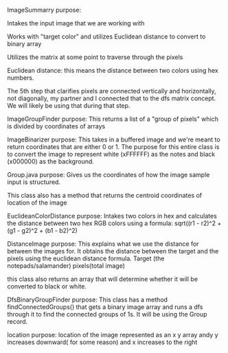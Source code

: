 ImageSummarry purpose: 

Intakes the input image that we are working with

Works with "target color" and utilizes Euclidean distance to convert to binary array

Utilizes the matrix at some point to traverse through the pixels

Euclidean distance: this means the distance between two colors using hex numbers. 

The 5th step that clarifies pixels are connected vertically and horizontally, not diagonally, my partner and I connected that to the dfs matrix concept. We will likely be using that during that step.


ImageGroupFinder purpose: 
This returns a list of a "group of pixels" which is divided by coordinates of arrays 

ImageBinarizer purpose:
This takes in a buffered image and we're meant to return coordinates that are either 0 or 1. The purpose for this entire class is to convert the image to represent white (xFFFFFF) as the notes and black (x000000) as the background.

Group.java purpose: 
Gives us the coordinates of how the image sample input is structured.  

This class also has a method that returns the centroid coordinates of location of the image

EuclideanColorDistance purpose: 
Intakes two colors in hex and calculates the distance between two hex RGB colors using a formula:
sqrt((r1 - r2)^2 + (g1 - g2)^2 + (b1 - b2)^2)

DistanceImage purpose:
This explains what we use the distance for between the images for. It obtains the distance between the target and the pixels using the euclidean 
distance formula. Target (the notepads/salamander) pixels(total image)

this class also returns an array that will determine whether it will be converted to black or white. 

DfsBinaryGroupFinder purpose:
This class has a method findConnectedGroups() that gets a binary image array and runs a dfs through it to find the connected groups of 1s. It will be using the Group record.

location purpose: location of the image represented as an x y array andy y increases downward( for some reason) and x increases to the right

